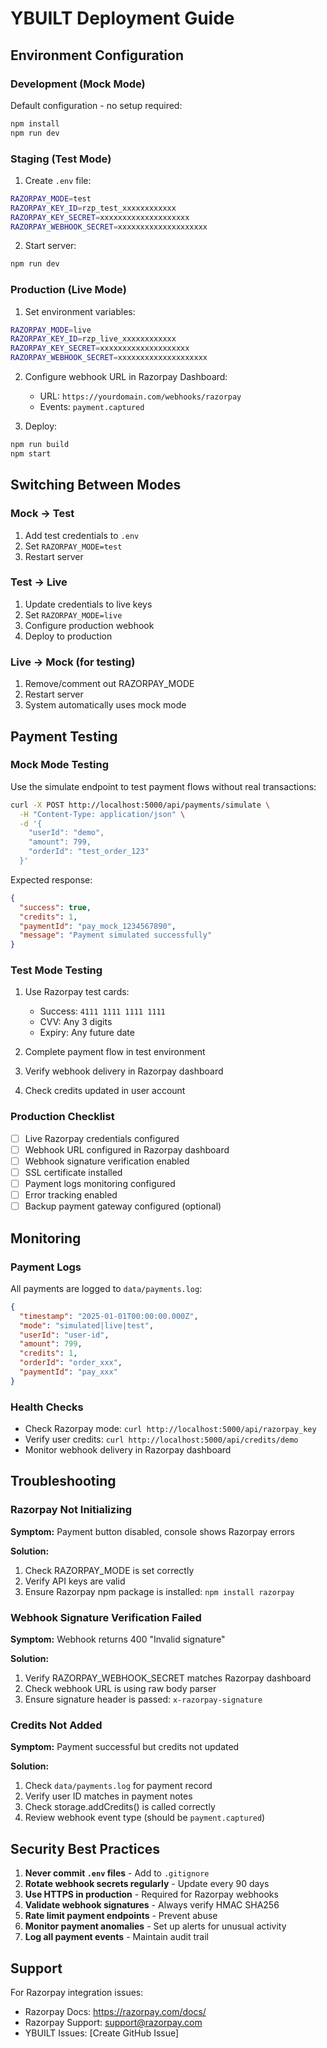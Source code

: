 # YBUILT Deployment Guide

## Environment Configuration

### Development (Mock Mode)
Default configuration - no setup required:
```bash
npm install
npm run dev
```

### Staging (Test Mode)
1. Create `.env` file:
```bash
RAZORPAY_MODE=test
RAZORPAY_KEY_ID=rzp_test_xxxxxxxxxxxx
RAZORPAY_KEY_SECRET=xxxxxxxxxxxxxxxxxxxx
RAZORPAY_WEBHOOK_SECRET=xxxxxxxxxxxxxxxxxxxx
```

2. Start server:
```bash
npm run dev
```

### Production (Live Mode)
1. Set environment variables:
```bash
RAZORPAY_MODE=live
RAZORPAY_KEY_ID=rzp_live_xxxxxxxxxxxx
RAZORPAY_KEY_SECRET=xxxxxxxxxxxxxxxxxxxx
RAZORPAY_WEBHOOK_SECRET=xxxxxxxxxxxxxxxxxxxx
```

2. Configure webhook URL in Razorpay Dashboard:
   - URL: `https://yourdomain.com/webhooks/razorpay`
   - Events: `payment.captured`

3. Deploy:
```bash
npm run build
npm start
```

## Switching Between Modes

### Mock → Test
1. Add test credentials to `.env`
2. Set `RAZORPAY_MODE=test`
3. Restart server

### Test → Live
1. Update credentials to live keys
2. Set `RAZORPAY_MODE=live`
3. Configure production webhook
4. Deploy to production

### Live → Mock (for testing)
1. Remove/comment out RAZORPAY_MODE
2. Restart server
3. System automatically uses mock mode

## Payment Testing

### Mock Mode Testing
Use the simulate endpoint to test payment flows without real transactions:

```bash
curl -X POST http://localhost:5000/api/payments/simulate \
  -H "Content-Type: application/json" \
  -d '{
    "userId": "demo",
    "amount": 799,
    "orderId": "test_order_123"
  }'
```

Expected response:
```json
{
  "success": true,
  "credits": 1,
  "paymentId": "pay_mock_1234567890",
  "message": "Payment simulated successfully"
}
```

### Test Mode Testing
1. Use Razorpay test cards:
   - Success: `4111 1111 1111 1111`
   - CVV: Any 3 digits
   - Expiry: Any future date

2. Complete payment flow in test environment
3. Verify webhook delivery in Razorpay dashboard
4. Check credits updated in user account

### Production Checklist
- [ ] Live Razorpay credentials configured
- [ ] Webhook URL configured in Razorpay dashboard
- [ ] Webhook signature verification enabled
- [ ] SSL certificate installed
- [ ] Payment logs monitoring configured
- [ ] Error tracking enabled
- [ ] Backup payment gateway configured (optional)

## Monitoring

### Payment Logs
All payments are logged to `data/payments.log`:

```json
{
  "timestamp": "2025-01-01T00:00:00.000Z",
  "mode": "simulated|live|test",
  "userId": "user-id",
  "amount": 799,
  "credits": 1,
  "orderId": "order_xxx",
  "paymentId": "pay_xxx"
}
```

### Health Checks
- Check Razorpay mode: `curl http://localhost:5000/api/razorpay_key`
- Verify user credits: `curl http://localhost:5000/api/credits/demo`
- Monitor webhook delivery in Razorpay dashboard

## Troubleshooting

### Razorpay Not Initializing
**Symptom:** Payment button disabled, console shows Razorpay errors

**Solution:**
1. Check RAZORPAY_MODE is set correctly
2. Verify API keys are valid
3. Ensure Razorpay npm package is installed: `npm install razorpay`

### Webhook Signature Verification Failed
**Symptom:** Webhook returns 400 "Invalid signature"

**Solution:**
1. Verify RAZORPAY_WEBHOOK_SECRET matches Razorpay dashboard
2. Check webhook URL is using raw body parser
3. Ensure signature header is passed: `x-razorpay-signature`

### Credits Not Added
**Symptom:** Payment successful but credits not updated

**Solution:**
1. Check `data/payments.log` for payment record
2. Verify user ID matches in payment notes
3. Check storage.addCredits() is called correctly
4. Review webhook event type (should be `payment.captured`)

## Security Best Practices

1. **Never commit `.env` files** - Add to `.gitignore`
2. **Rotate webhook secrets regularly** - Update every 90 days
3. **Use HTTPS in production** - Required for Razorpay webhooks
4. **Validate webhook signatures** - Always verify HMAC SHA256
5. **Rate limit payment endpoints** - Prevent abuse
6. **Monitor payment anomalies** - Set up alerts for unusual activity
7. **Log all payment events** - Maintain audit trail

## Support

For Razorpay integration issues:
- Razorpay Docs: https://razorpay.com/docs/
- Razorpay Support: support@razorpay.com
- YBUILT Issues: [Create GitHub Issue]
